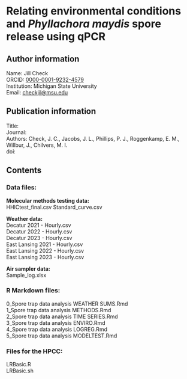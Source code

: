 # Relating environmental conditions and *Phyllachora maydis* spore release using qPCR

## Author information  
Name: Jill Check  
ORCID: [0000-0001-9232-4579](https://orcid.org/0000-0001-9232-4579)  
Institution: Michigan State University  
Email: checkjil@msu.edu  

## Publication information  
Title:  
Journal:  
Authors: Check, J. C., Jacobs, J. L., Phillips, P. J., Roggenkamp, E. M., Willbur, J., Chilvers, M. I.  
doi: <XXXX>  


## Contents
### Data files:  
**Molecular methods testing data:**  
HHICtest_final.csv
Standard_curve.csv 

**Weather data:**  
Decatur 2021 - Hourly.csv  
Decatur 2022 - Hourly.csv  
Decatur 2023 - Hourly.csv  
East Lansing 2021 - Hourly.csv  
East Lansing 2022 - Hourly.csv  
East Lansing 2023 - Hourly.csv  

**Air sampler data:**  
Sample_log.xlsx  

### R Markdown files:
0_Spore trap data analysis WEATHER SUMS.Rmd  
1_Spore trap data analysis METHODS.Rmd  
2_Spore trap data analysis TIME SERIES.Rmd  
3_Spore trap data analysis ENVIRO.Rmd  
4_Spore trap data analysis LOGREG.Rmd  
5_Spore trap data analysis MODELTEST.Rmd  

### Files for the HPCC:  
LRBasic.R  
LRBasic.sh  
